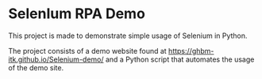 # SelenIum RPA Demo

This project is made to demonstrate simple usage of Selenium in Python.

The project consists of a demo website found at https://ghbm-itk.github.io/Selenium-demo/
and a Python script that automates the usage of the demo site.
